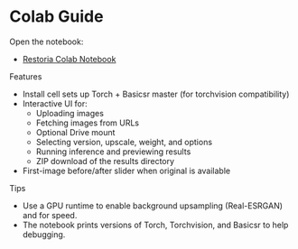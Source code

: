 # Colab Guide

Open the notebook:

- [Restoria Colab Notebook](https://colab.research.google.com/github/IAmJonoBo/Restoria/blob/main/notebooks/Restoria_Colab.ipynb)

Features

- Install cell sets up Torch + Basicsr master (for torchvision compatibility)
- Interactive UI for:
  - Uploading images
  - Fetching images from URLs
  - Optional Drive mount
  - Selecting version, upscale, weight, and options
  - Running inference and previewing results
  - ZIP download of the results directory
- First-image before/after slider when original is available

Tips

- Use a GPU runtime to enable background upsampling (Real-ESRGAN) and for speed.
- The notebook prints versions of Torch, Torchvision, and Basicsr to help debugging.
